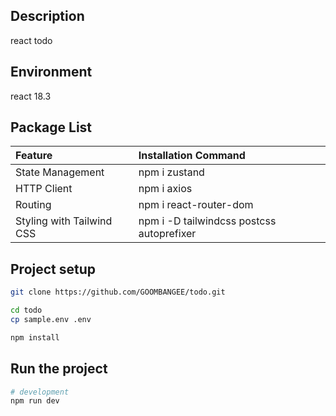 ## Description

react todo

## Environment

react 18.3

## Package List

| Feature                   | Installation Command                      |
| :------------------------ | :---------------------------------------- |
| State Management          | npm i zustand                             |
| HTTP Client               | npm i axios                               |
| Routing                   | npm i react-router-dom                    |
| Styling with Tailwind CSS | npm i -D tailwindcss postcss autoprefixer |

## Project setup

```bash
git clone https://github.com/GOOMBANGEE/todo.git

cd todo
cp sample.env .env

npm install
```

## Run the project

```bash
# development
npm run dev
```
